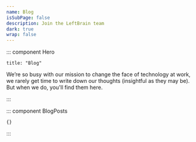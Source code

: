 ```yaml
---
name: Blog
isSubPage: false
description: Join the LeftBrain team
dark: true
wrap: false
---
```

::: component Hero
~~~
title: "Blog"
~~~

We’re so busy with our mission to change the face of technology at work, we rarely get time to write down our thoughts (insightful as they may be). But when we do, you'll find them here.

:::

::: component BlogPosts
~~~
{}
~~~

:::